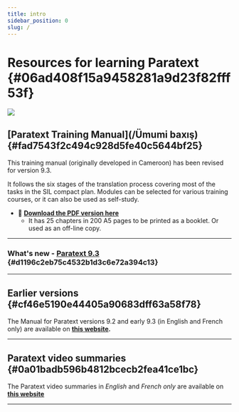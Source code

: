 ```yaml
---
title: intro
sidebar_position: 0
slug: /
---
```




# Resources for learning Paratext {#06ad408f15a9458281a9d23f82fff53f}


![](./415098770.png)


## [Paratext Training Manual](/Ümumi baxış) {#fad7543f2c494c928d5fe40c5644bf25}


This training manual (originally developed in Cameroon) has been revised for version 9.3.


It follows the six stages of the translation process covering most of the tasks in the SIL compact plan. Modules can be selected for various training courses, or it can also be used as self-study.

- 📖 [**Download the PDF version here**](https://manual.paratext.org/img/Ptx-man-en-9.3.pdf)
    - It has 25 chapters in 200 A5 pages to be printed as a booklet. Or used as an off-line copy.

---


### What's new - [**Paratext 9.3**](https://sillsdev.github.io/paratext-manual/00-Whats-new) {#d1196c2eb75c4532b1d3c6e72a394c13}


---


## Earlier versions {#cf46e5190e44405a90683dff63a58f78}


The Manual for Paratext versions 9.2 and early 9.3 (in English and French only) are available on [**this website**](https://jennibeadle/paratextmanversions/)**.**


---


## Paratext video summaries {#0a01badb596b4812bcecb2fea41ce1bc}


The Paratext video summaries in _English_ and _French only_ are available on [**this website**](https://jennibeadle.github.io/paratext-vidsum/)


---

